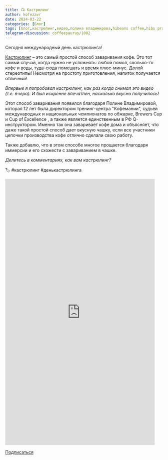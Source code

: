 ```yaml
---
title: 📺 Кастрюлинг
author: kofezavr
date: 2024-03-22
categories: [Блог]
tags: [блог,кастрюлинг,видео,полина владимирова,hibeans coffee,hibs practicum]
telegram-discussion: coffeesaurus/1002
---
```

Сегодня международный день кастрюлинга! 

[Кастрюлинг](https://youtube.com/shorts/uvE3ki0pEsg) – это самый простой способ заваривания кофе. Это тот самый случай, когда нужно не усложнять: любой помол, сколько-то кофе и воды, туда-сюда помешать и время плюс-минус. Долой стереотипы! Несмотря на простоту приготовления, напиток получается отличный!

*Впервые я попробовал кастрюлинг, как раз когда снимал это видео (т.е. вчера). И был искренне впечатлен, насколько вкусно получилось!*

Этот способ заваривания появился благодаря Полине Владимировой, которая 12 лет была директором тренинг-центра "Кофемании", судьей международных и национальных чемпионатов по обжарке, Brewers Cup и Cup of Excellence , а также является единственным в РФ Q-инструктором. Именно так она заваривает кофе дома и объясняет, что даже такой простой способ дает вкусную чашку, если все участники цепочки производства кофе отлично сделали свою работу.

Также добавлю, что в этом способе многое прощается благодаря иммерсии и его схожести с завариванием в чашке.

*Делитесь в комментариях, как вам кастрюлинг?*

🏷 #кастрюлинг #денькастрюлинга 

<p><div class="youtube-wrapper"><iframe width="478" height="849" src="https://www.youtube.com/embed/uvE3ki0pEsg" title="Delicious filter coffee and fascinating routine" frameborder="0" allow="accelerometer; autoplay; clipboard-write; encrypted-media; gyroscope; picture-in-picture; web-share" referrerpolicy="strict-origin-when-cross-origin" allowfullscreen></iframe></div></p>

<a class="play" href="https://www.youtube.com/c/Coffeesaurus?sub_confirmation=1"><i class="fab fa-youtube"></i> Подписаться</a>